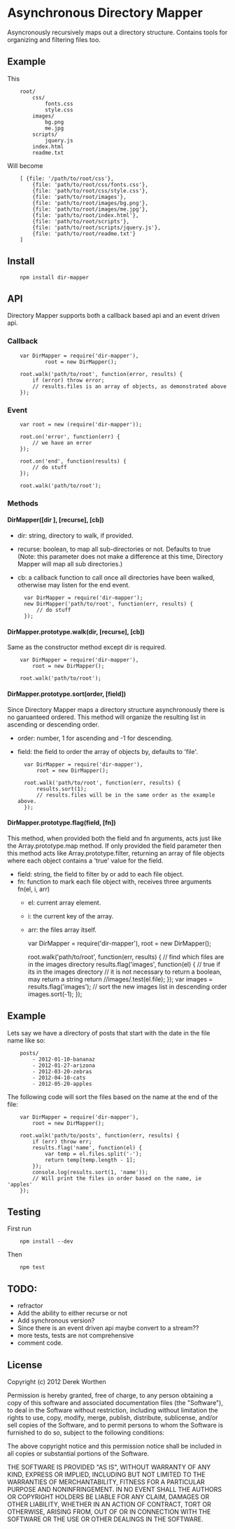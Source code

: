 # Asynchronous Directory Mapper

Asyncronously recursively maps out a directory structure. Contains tools for organizing and filtering files too.

## Example

This
		
		root/
			css/
				fonts.css
				style.css
			images/
				bg.png
				me.jpg
			scripts/
				jquery.js
			index.html
			readme.txt

Will become 
		
		[ {file: '/path/to/root/css'},
			{file: 'path/to/root/css/fonts.css'},
			{file: 'path/to/root/css/style.css'},
			{file: 'path/to/root/images'},
			{file: 'path/to/root/images/bg.png'}, 
			{file: 'path/to/root/images/me.jpg'},
			{file: 'path/to/root/index.html'},
			{file: 'path/to/root/scripts'},
			{file: 'path/to/root/scripts/jquery.js'},
			{file: 'path/to/root/readme.txt'}
		]

## Install
		
		npm install dir-mapper

## API

Directory Mapper supports both a callback based api and an event driven api.

### Callback
		
		var DirMapper = require('dir-mapper'),
				root = new DirMapper();

		root.walk('path/to/root', function(error, results) {
			if (error) throw error;
			// results.files is an array of objects, as demonstrated above
		});

### Event
		
		var root = new (require('dir-mapper'));

		root.on('error', function(err) {
			// we have an error
		});

		root.on('end', function(results) {
			// do stuff
		});

		root.walk('path/to/root');

### Methods

#### DirMapper([dir ], [recurse], [cb])

- dir: string, directory to walk, if provided.
- recurse: boolean, to map all sub-directories or not. Defaults to true (Note: this parameter does not make a difference at this time, Directory Mapper will map all sub directories.)
- cb: a callback function to call once all directories have been walked, otherwise may listen for the end event. 
		
		var DirMapper = require('dir-mapper');
		new DirMapper('path/to/root', function(err, results) {
			// do stuff
		});

#### DirMapper.prototype.walk(dir, [recurse], [cb])

Same as the constructor method except dir is required. 
		
		var DirMapper = require('dir-mapper'),
			root = new DirMapper();

		root.walk('path/to/root');

#### DirMapper.prototype.sort(order, [field])

Since Directory Mapper maps a directory structure asynchronously there is no garuanteed ordered. This method will organize the resulting list in ascending or descending order.

- order: number, 1 for ascending and -1 for descending.
- field: the field to order the array of objects by, defaults to 'file'.
		
		var DirMapper = require('dir-mapper'),
			root = new DirMapper();

		root.walk('path/to/root', function(err, results) {
			results.sort(1);
			// results.files will be in the same order as the example above. 
		});

#### DirMapper.prototype.flag(field, [fn])

This method, when provided both the field and fn arguments, acts just like the Array.prototype.map method. If only provided the field parameter then this method acts like Array.prototype.filter, returning an array of file objects where each object contains a 'true' value for the field.

- field: string, the field to filter by or add to each file object.
- fn: function to mark each file object with, receives three arguments fn(el, i, arr)
	- el: current array element.
	- i: the current key of the array.
	- arr: the files array itself.
		
		var DirMapper = require('dir-mapper'),
			root = new DirMapper();
		
		root.walk('path/to/root', function(err, results) {
			// find which files are in the images directory
			results.flag('images', function(el) {
				// true if its in the images directory
				// it is not necessary to return a boolean, may return a string
				return /\/images/.test(el.file); 
			}); 
			var images = results.flag('images');
			// sort the new images list in descending order
			images.sort(-1);
		});	

## Example 

Lets say we have a directory of posts that start with the date in the file name like so:
		
		posts/
			- 2012-01-10-bananaz
			- 2012-01-27-arizona
			- 2012-03-20-zebras
			- 2012-04-10-cats
			- 2012-05-20-apples

The following code will sort the files based on the name at the end of the file:
		
		var DirMapper = require('dir-mapper'),
			root = new DirMapper();

		root.walk('path/to/posts', function(err, results) {
			if (err) throw err;
			results.flag('name', function(el) {
				var temp = el.files.split('-');
				return temp[temp.length - 1];
			});
			console.log(results.sort(1, 'name'));
			// Will print the files in order based on the name, ie 'apples'
		});

## Testing

First run
		
		npm install --dev

Then
		
		npm test

## TODO:

- refractor
- Add the ability to either recurse or not
- Add synchronous version?
- Since there is an event driven api maybe convert to a stream??
- more tests, tests are not comprehensive
- comment code.  

## License

Copyright (c) 2012 Derek Worthen

Permission is hereby granted, free of charge, to any person obtaining a copy of this software and associated documentation files (the "Software"), to deal in the Software without restriction, including without limitation the rights to use, copy, modify, merge, publish, distribute, sublicense, and/or sell copies of the Software, and to permit persons to whom the Software is furnished to do so, subject to the following conditions:

The above copyright notice and this permission notice shall be included in all copies or substantial portions of the Software.

THE SOFTWARE IS PROVIDED "AS IS", WITHOUT WARRANTY OF ANY KIND, EXPRESS OR IMPLIED, INCLUDING BUT NOT LIMITED TO THE WARRANTIES OF MERCHANTABILITY, FITNESS FOR A PARTICULAR PURPOSE AND NONINFRINGEMENT. IN NO EVENT SHALL THE AUTHORS OR COPYRIGHT HOLDERS BE LIABLE FOR ANY CLAIM, DAMAGES OR OTHER LIABILITY, WHETHER IN AN ACTION OF CONTRACT, TORT OR OTHERWISE, ARISING FROM, OUT OF OR IN CONNECTION WITH THE SOFTWARE OR THE USE OR OTHER DEALINGS IN THE SOFTWARE.